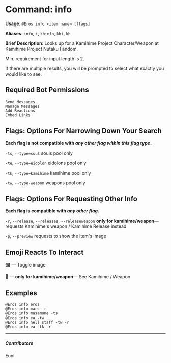 # Command: info


**Usage**: `@Eros info <item name> [flags]`

**Aliases**: `info`, `i`, `khinfo`, `khi`, `kh`

**Brief Description**: Looks up for a Kamihime Project Character/Weapon at Kamihime Project Nutaku Fandom.



Min. requirement for input length is 2.

If there are multiple results, you will be prompted to select what exactly you would like to see.

## Required Bot Permissions

```
Send Messages
Manage Messages
Add Reactions
Embed Links
```

## Flags: Options For Narrowing Down Your Search


__Each flag is not compatible with *any other flag within this flag type*.__

`-ts`, `--type=soul` souls pool only

`-te`, `--type=eidolon` eidolons pool only

`-tk`, `--type=kamihime` kamihime pool only

`-tw`, `--type-weapon` weapons pool only

## Flags: Options For Requesting Other Info


__Each flag is compatible with *any other flag*.__

`-r`, `--release`, `--releases`, `--releaseweapon` **only for kamihime/weapon**— requests Kamihime's weapon / Kamihime Release instead

`-p`, `--preview` requests to show the item's image

## Emoji Reacts To Interact


🖼 — Toggle image

🔄 — **only for kamihime/weapon**— See Kamihime / Weapon

## Examples

```
@Eros info eros
@Eros info mars -r
@Eros info masamune -ts
@Eros info ea -tw
@Eros info hell staff -tw -r
@Eros info ea -tk -r
```


---

##### Contributors


Euni
